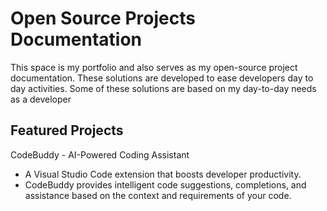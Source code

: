 # Open Source Projects Documentation

This space is my portfolio and also serves as my open-source project documentation.
These solutions are developed to ease developers day to day activities. Some of these solutions are based on my day-to-day needs as a developer
## Featured Projects

CodeBuddy - AI-Powered Coding Assistant

- A Visual Studio Code extension that boosts developer productivity.
- CodeBuddy provides intelligent code suggestions, completions, and assistance based on the context and requirements of your code.

